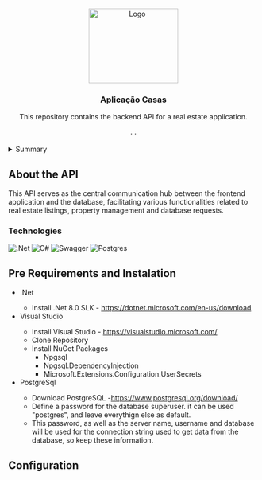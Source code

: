 <a name="readme-top"></a>

<!-- PROJECT LOGO -->
<br />
<div align="center">
 
<img src="https://github.com/estagio-2023/appcasas-db/raw/master/imagens/logo/casas-high-resolution-logo.png" alt="Logo" width="180" height="150">
 

<h3 align="center">Aplicação Casas</h3>

  <p align="center">
    This repository contains the backend API for a real estate application. 
    <br />
    <br />
    ·
    ·
  </p>
</div>



<!-- Índice -->
<details>
  <summary>Summary</summary>
  <ol>
    <li>
      <a href="#about-the-api">About the API</a>
    </li>
    <li>
      <a href="#technologies">Technologies
      </a>
    </li>
     <li>
      <a href="#">Pre-Requirements
      </a>
    </li>
    <li>
      <a href="#">Configuration
      </a>
    </li>
     <li>
      <a href="#">Database Connection
      </a>
    </li>
    
  </ol>
</details>



<!-- SOBRE O PROJETO -->
## About the API

This API serves as the central communication hub between the frontend application and the database, facilitating various functionalities related to real estate listings, property management and database requests.

### Technologies

![.Net](https://img.shields.io/badge/.NET-5C2D91?style=for-the-badge&logo=.net&logoColor=white) ![C#](https://img.shields.io/badge/c%23-%23239120.svg?style=for-the-badge&logo=csharp&logoColor=white) ![Swagger](https://img.shields.io/badge/-Swagger-%23Clojure?style=for-the-badge&logo=swagger&logoColor=white) ![Postgres](https://img.shields.io/badge/postgres-%23316192.svg?style=for-the-badge&logo=postgresql&logoColor=white)



## Pre Requirements and Instalation
<ul>
  <li>.Net</li>
  <ul>
  <li>Install .Net 8.0 SLK - <a href="https://dotnet.microsoft.com/en-us/download">https://dotnet.microsoft.com/en-us/download</a></li>
  </ul>
  <li>Visual Studio</li>
  <ul>
    <li>Install Visual Studio - <a href="https://visualstudio.microsoft.com/">https://visualstudio.microsoft.com/</a></li>
    <li>Clone Repository</li>
    <li>Install NuGet Packages
        <ul>
          <li>Npgsql</li>
          <li>Npgsql.DependencyInjection</li>
          <li>Microsoft.Extensions.Configuration.UserSecrets</li>
        </ul>
    </li>
  </ul>
  <li>PostgreSql</li>
    <ul>
      <li>Download PostgreSQL -<a href="https://www.postgresql.org/download/">https://www.postgresql.org/download/</a> </li>
      <li>Define a password for the database superuser. it can be used "postgres", and leave everythign else as default.</li>
      <li>This password, as well as the server name, username and database will be used for the connection string used to get data from the database, so keep these information.</li>
    </ul>
</ul>

## Configuration



